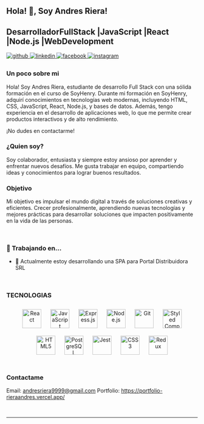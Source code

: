 ## Hola! 👋, Soy Andres Riera!  
## DesarrolladorFullStack |JavaScript |React |Node.js |WebDevelopment
  

<a href="https://github.com/RieraAndres" target="_blank">
<img src=https://img.shields.io/badge/github-%2324292e.svg?&style=for-the-badge&logo=github&logoColor=white alt=github style="margin-bottom: 5px;" />
</a>
<a href="https://linkedin.com/in/riera-andres9" target="_blank">
<img src=https://img.shields.io/badge/linkedin-%231E77B5.svg?&style=for-the-badge&logo=linkedin&logoColor=white alt=linkedin style="margin-bottom: 5px;" />
</a>
<a href="https://www.facebook.com/andres.riera.549" target="_blank">
<img src=https://img.shields.io/badge/facebook-%232E87FB.svg?&style=for-the-badge&logo=facebook&logoColor=white alt=facebook style="margin-bottom: 5px;" />
</a>
<a href="https://instagram.com/andres.riera9" target="_blank">
<img src=https://img.shields.io/badge/instagram-%23000000.svg?&style=for-the-badge&logo=instagram&logoColor=white alt=instagram style="margin-bottom: 5px;" />
</a>  
  



### Un poco sobre mi  
Hola! Soy Andres Riera, estudiante de desarrollo Full Stack con una sólida formación en el curso de SoyHenry. 
Durante mi formación en SoyHenry, adquirí conocimientos en tecnologías web modernas, incluyendo HTML, CSS, JavaScript, React, Node.js, y bases de datos. Además, tengo experiencia en el desarrollo de aplicaciones web, lo que me permite crear productos interactivos y de alto rendimiento.

¡No dudes en contactarme!

  
  



### ¿Quien soy?  
Soy colaborador, entusiasta y siempre estoy ansioso por aprender y enfrentar nuevos desafíos. Me gusta trabajar en equipo, compartiendo ideas y conocimientos para lograr buenos resultados.   
  



### Objetivo  
Mi objetivo es impulsar el mundo digital a través de soluciones creativas y eficientes. Crecer profesionalmente, aprendiendo nuevas tecnologías y mejores prácticas para desarrollar soluciones que impacten positivamente en la vida de las personas.
  
  

<br/>  



### 🔨 Trabajando en...  
- 🌱 Actualmente estoy desarrollando una SPA para Portal Distribuidora SRL
  

<br/>  



### TECNOLOGIAS  
<div align="center">  
<a href="https://reactjs.org/" target="_blank"><img style="margin: 10px" src="https://profilinator.rishav.dev/skills-assets/react-original-wordmark.svg" alt="React" height="50" /></a>  
<a href="https://www.javascript.com/" target="_blank"><img style="margin: 10px" src="https://profilinator.rishav.dev/skills-assets/javascript-original.svg" alt="JavaScript" height="50" /></a>  
<a href="https://expressjs.com/" target="_blank"><img style="margin: 10px" src="https://profilinator.rishav.dev/skills-assets/express-original-wordmark.svg" alt="Express.js" height="50" /></a>  
<a href="https://nodejs.org/" target="_blank"><img style="margin: 10px" src="https://profilinator.rishav.dev/skills-assets/nodejs-original-wordmark.svg" alt="Node.js" height="50" /></a>  
<a href="https://github.com/" target="_blank"><img style="margin: 10px" src="https://profilinator.rishav.dev/skills-assets/git-scm-icon.svg" alt="Git" height="50" /></a>  
<a href="https://styled-components.com/" target="_blank"><img style="margin: 10px" src="https://profilinator.rishav.dev/skills-assets/styled-components.png" alt="Styled Components" height="50" /></a>  
<a href="https://en.wikipedia.org/wiki/HTML5" target="_blank"><img style="margin: 10px" src="https://profilinator.rishav.dev/skills-assets/html5-original-wordmark.svg" alt="HTML5" height="50" /></a>  
<a href="https://www.postgresql.org/" target="_blank"><img style="margin: 10px" src="https://profilinator.rishav.dev/skills-assets/postgresql-original-wordmark.svg" alt="PostgreSQL" height="50" /></a>  
<a href="https://www.jestjs.io/" target="_blank"><img style="margin: 10px" src="https://profilinator.rishav.dev/skills-assets/jest.svg" alt="Jest" height="50" /></a>  
<a href="https://www.w3schools.com/css/" target="_blank"><img style="margin: 10px" src="https://profilinator.rishav.dev/skills-assets/css3-original-wordmark.svg" alt="CSS3" height="50" /></a>  
<a href="https://redux.js.org/" target="_blank"><img style="margin: 10px" src="https://profilinator.rishav.dev/skills-assets/redux-original.svg" alt="Redux" height="50" /></a>  
</div>  

<br/>  



### Contactame   
Email: andresriera9999@gmail.com 
Portfolio: https://portfolio-rieraandres.vercel.app/

<br />

----
